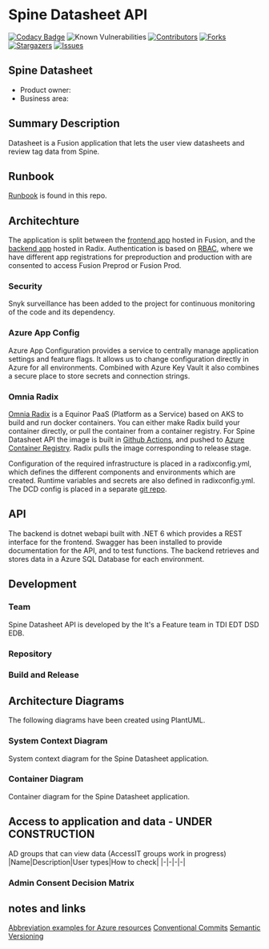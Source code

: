 # Spine Datasheet API
[![Codacy Badge](https://app.codacy.com/project/badge/Grade/5391ed7be72e48a891f4431ccb9d7ad0)](https://app.codacy.com/gh/equinor/spinedatasheetapi/dashboard?utm_source=gh&utm_medium=referral&utm_content=&utm_campaign=Badge_grade)
![Known Vulnerabilities](https://snyk.io/test/github/equinor/spinedatasheetapi/badge.svg)
[![Contributors][contributors-shield]][contributors-url]
[![Forks][forks-shield]][forks-url] [![Stargazers][stars-shield]][stars-url] [![Issues][issues-shield]][issues-url]

## Spine Datasheet

- Product owner: 
- Business area: 

## Summary Description

Datasheet is a Fusion application that lets the user view datasheets and review tag data from Spine.

## Runbook

[Runbook](https://github.com/equinor/spinedatasheetapi/blob/main/documentation/runbook.md) is found in this repo.

## Architechture

The application is split between the [frontend app](#frontend) hosted in Fusion, and the [backend app](#backend) hosted in Radix. Authentication is based on [RBAC](https://learn.microsoft.com/en-us/azure/role-based-access-control/overview), where we have different app registrations for preproduction and production with are consented to access Fusion Preprod or Fusion Prod. 



### Security

Snyk surveillance has been added to the project for continuous monitoring of the code and its dependency. 

### Azure App Config

Azure App Configuration provides a service to centrally manage application settings and feature flags. It allows us to change configuration directly in Azure for all environments. Combined with Azure Key Vault it also combines a secure place to store secrets and connection strings.

### Omnia Radix

[Omnia Radix](https://console.radix.equinor.com/applications/datasheet) is a Equinor PaaS (Platform as a Service) based on AKS to build and run docker containers. You can either make Radix build your container directly, or pull the container from a container registry. For Spine Datasheet API the image is built in [Github Actions](#githubactions), and pushed to [Azure Container Registry](#azure-container-registry). Radix pulls the image corresponding to release stage.

Configuration of the required infrastructure is placed in a radixconfig.yml, which defines the different components and environments which are created. Runtime variables and secrets are also defined in radixconfig.yml. The DCD config is placed in a separate [git repo](https://github.com/equinor/dcd-radix-conf).

## API

The backend is dotnet webapi built with .NET 6 which provides a REST interface for the frontend. Swagger has been installed to provide documentation for the API, and to test functions. The backend retrieves and stores data in a Azure SQL Database for each environment. 

## Development

### Team
Spine Datasheet API is developed by the It's a Feature team in TDI EDT DSD EDB. 

### Repository


### Build and Release

## Architecture Diagrams

The following diagrams have been created using PlantUML.

### System Context Diagram

System context diagram for the Spine Datasheet application.


### Container Diagram

Container diagram for the Spine Datasheet application.


## Access to application and data - UNDER CONSTRUCTION

AD groups that can view data (AccessIT groups work in progress)
|Name|Description|User types|How to check|
|-|-|-|-|

### Admin Consent Decision Matrix



## notes and links
[Abbreviation examples for Azure resources](https://learn.microsoft.com/en-us/azure/cloud-adoption-framework/ready/azure-best-practices/resource-abbreviations) 
[Conventional Commits](https://www.conventionalcommits.org/)
[Semantic Versioning](https://semver.org/)



<!-- MARKDOWN LINKS & IMAGES -->
<!-- https://www.markdownguide.org/basic-syntax/#reference-style-links -->
[contributors-shield]: https://img.shields.io/github/contributors/equinor/spinedatasheetapi.svg?style=for-the-badge
[contributors-url]: https://github.com/equinor/spinedatasheetapi/graphs/contributors
[actions-shield]: https://github.com/equinor/spinedatasheetapi/actions/workflows/ci.yml/badge.svg
[forks-shield]: https://img.shields.io/github/forks/equinor/spinedatasheetapi.svg?style=for-the-badge
[forks-url]: https://github.com/equinor/spinedatasheet/network/members
[stars-shield]: https://img.shields.io/github/stars/equinor/spinedatasheetapi.svg?style=for-the-badge
[stars-url]: https://github.com/equinor/spinedatasheetapi/stargazers
[issues-shield]: https://img.shields.io/github/issues/equinor/spinedatasheetapi.svg?style=for-the-badge
[issues-url]: https://github.com/equinor/spinedatasheetapi/issues
[license-shield]: https://img.shields.io/github/license/equinor/spinedatasheetapi.svg?style=for-the-badge
[license-url]: https://github.com/equinor/spinedatasheetapi/blob/master/LICENSE.txt
[product-screenshot]: images/screenshot.png